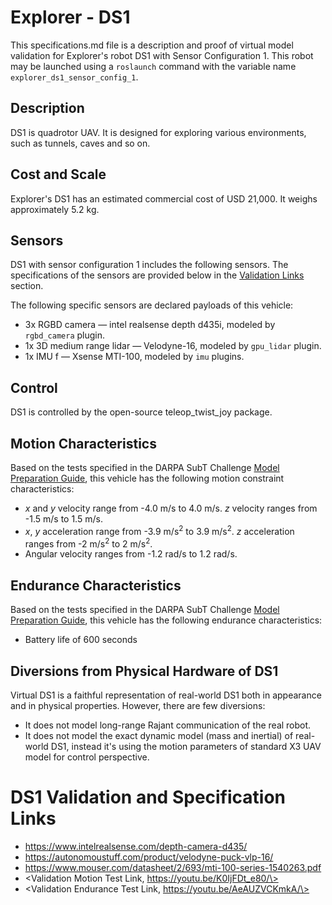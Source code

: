 <!--- This is a Markdown description of a robot model submitted for inclusion in the
DARPA Subterranean Challenge Technology Repository -->
# Explorer - DS1
This specifications.md file is a description and proof of virtual model validation for
Explorer's robot DS1 with Sensor Configuration 1. This robot may be launched using
a `roslaunch` command with the variable name `explorer_ds1_sensor_config_1`.
## Description
DS1 is quadrotor UAV. It is designed for exploring various environments, such as tunnels, caves and so on.

## Cost and Scale
Explorer's DS1 has an estimated commercial cost of USD 21,000. It weighs approximately 5.2 kg.

## Sensors
DS1 with sensor configuration 1 includes the following sensors. The specifications of the sensors are provided below in
the [Validation Links](#validation_links) section.

The following specific sensors are declared payloads of this vehicle:

* 3x RGBD camera &mdash; intel realsense depth d435i, modeled by `rgbd_camera` plugin.
* 1x 3D medium range lidar &mdash; Velodyne-16, modeled by `gpu_lidar` plugin.
* 1x IMU f &mdash; Xsense MTI-100, modeled by `imu` plugins.

## Control
DS1 is controlled by the open-source teleop_twist_joy package.

## Motion Characteristics
Based on the tests specified in the DARPA SubT Challenge [Model Preparation
Guide](https://subtchallenge.com/\<fix_me\>), this vehicle has the following motion
constraint characteristics:

* _x_ and _y_ velocity range from -4.0 m/s to 4.0 m/s. _z_ velocity ranges from -1.5 m/s to 1.5 m/s.
* _x_, _y_ acceleration range from -3.9 m/s<sup>2</sup> to 3.9 m/s<sup>2</sup>. _z_ acceleration ranges from -2 m/s<sup>2</sup> to 2 m/s<sup>2</sup>.
* Angular velocity ranges from -1.2 rad/s to 1.2 rad/s.

## Endurance Characteristics
Based on the tests specified in the DARPA SubT Challenge [Model Preparation
Guide](https://subtchallenge.com/\<fix_me\>), this vehicle has the following
endurance characteristics:

* Battery life of 600 seconds

## Diversions from Physical Hardware of DS1
Virtual DS1 is a faithful representation of real-world DS1 both in appearance and
in physical properties. However, there are few diversions:
* It does not model long-range Rajant communication of the real robot.
* It does not model the exact dynamic model (mass and inertial) of real-world DS1, instead it's using the motion parameters of standard X3 UAV model for control perspective. 

# <a name="validation_links"></a>DS1 Validation and Specification Links

* https://www.intelrealsense.com/depth-camera-d435/
* https://autonomoustuff.com/product/velodyne-puck-vlp-16/
* https://www.mouser.com/datasheet/2/693/mti-100-series-1540263.pdf
* \<Validation Motion Test Link, https://youtu.be/K0IjFDt_e80/\>
* \<Validation Endurance Test Link, https://youtu.be/AeAUZVCKmkA/\>
